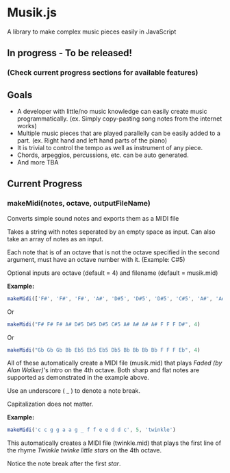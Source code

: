 # Musik.js
A library to make complex music pieces easily in JavaScript

## In progress - To be released! 
### (Check current progress sections for available features)

## Goals
- A developer with little/no music knowledge can easily create music programmatically. (ex. Simply copy-pasting song notes from the internet works)
- Multiple music pieces that are played parallelly can be easily added to a part. (ex. Right hand and left hand parts of the piano)
- It is  trivial to control the tempo as well as instrument of any piece.
- Chords, arpeggios, percussions, etc. can be auto generated.
- And more TBA

## Current Progress

### makeMidi(notes, octave, outputFileName)

Converts simple sound notes and exports them as a MIDI file

Takes a string with notes seperated by an empty space as input.
Can also take an array of notes as an input.

Each note that is of an octave that is not the octave specified in the second argument, must have an octave number with it. (Example: C#5)

Optional inputs are octave (default = 4) and filename (default = musik.mid)

**Example:**

``` JavaScript
makeMidi(['F#', 'F#', 'F#', 'A#', 'D#5', 'D#5', 'D#5', 'C#5', 'A#', 'A#', 'A#', 'A#', 'F', 'F', 'F', 'D#'], 4)
```
Or

``` JavaScript
makeMidi("F# F# F# A# D#5 D#5 D#5 C#5 A# A# A# A# F F F D#", 4)
```
Or

``` JavaScript
makeMidi("Gb Gb Gb Bb Eb5 Eb5 Eb5 Db5 Bb Bb Bb Bb F F F Eb", 4)
```

All of these automatically create a MIDI file (musik.mid) that plays _Faded (by Alan Walker)_'s intro on the 4th octave. Both sharp and flat notes are supported as demonstrated in the example above.

Use an underscore ( _ ) to denote a note break.

Capitalization does not matter.

**Example:**

``` JavaScript
makeMidi('c c g g a a g _ f f e e d d c', 5, 'twinkle')
```
This automatically creates a MIDI file (twinkle.mid) that plays the first line of the rhyme _Twinkle twinke little stars_ on the 4th octave.

Notice the note break after the first _star_.
